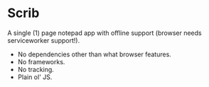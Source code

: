 # Scrib

A single (1) page notepad app with offline support (browser needs serviceworker support!).

- No dependencies other than what browser features.
- No frameworks.
- No tracking.
- Plain ol' JS.